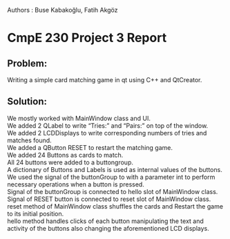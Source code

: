 Authors : Buse Kabakoğlu, Fatih Akgöz
# CmpE 230 Project 3 Report
## Problem:
Writing a simple card matching game in qt using C++ and QtCreator.
## Solution:
We mostly worked with MainWindow class and UI.  
We added 2 QLabel to write “Tries:” and “Pairs:” on top of the window.  
We added 2 LCDDisplays to write corresponding numbers of tries and matches found.  
We added a QButton RESET to restart the matching game.  
We added 24 Buttons as cards to match.  
All 24 buttons were added to a buttongroup.  
A dictionary of Buttons and Labels is used as internal values of the buttons.  
We used the signal of the buttonGroup to with a parameter int to perform necessary
operations when a button is pressed.  
Signal of the buttonGroup is connected to hello slot of MainWindow class.  
Signal of RESET button is connected to reset slot of MainWindow class.  
reset method of MainWindow class shuffles the cards and Restart the game to its
initial position.  
hello method handles clicks of each button manipulating the text and activity of the
buttons also changing the aforementioned LCD displays.  
